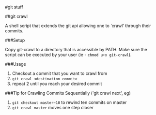 #git stuff

##git crawl

A shell script that extends the git api allowing one to 'crawl' through their commits.

###Setup

Copy git-crawl to a directory that is accessible by PATH. Make sure the script can be executed by your user (ie - `chmod u+x git-crawl`).

###Usage

1. Checkout a commit that you want to crawl from
2. `git crawl <destination commit>`
3. repeat 2 until you reach your desired commit

###Tip for Crawling Commits Sequentially ('git crawl next', eg)

1. `git checkout master~10` to rewind ten commits on master
2. `git crawl master` moves one step closer
